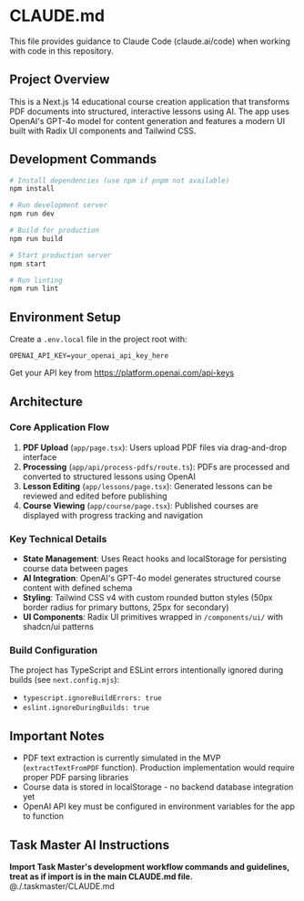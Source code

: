 # CLAUDE.md

This file provides guidance to Claude Code (claude.ai/code) when working with code in this repository.

## Project Overview

This is a Next.js 14 educational course creation application that transforms PDF documents into structured, interactive lessons using AI. The app uses OpenAI's GPT-4o model for content generation and features a modern UI built with Radix UI components and Tailwind CSS.

## Development Commands

```bash
# Install dependencies (use npm if pnpm not available)
npm install

# Run development server
npm run dev

# Build for production
npm run build

# Start production server
npm start

# Run linting
npm run lint
```

## Environment Setup

Create a `.env.local` file in the project root with:

```
OPENAI_API_KEY=your_openai_api_key_here
```

Get your API key from https://platform.openai.com/api-keys

## Architecture

### Core Application Flow
1. **PDF Upload** (`app/page.tsx`): Users upload PDF files via drag-and-drop interface
2. **Processing** (`app/api/process-pdfs/route.ts`): PDFs are processed and converted to structured lessons using OpenAI
3. **Lesson Editing** (`app/lessons/page.tsx`): Generated lessons can be reviewed and edited before publishing
4. **Course Viewing** (`app/course/page.tsx`): Published courses are displayed with progress tracking and navigation

### Key Technical Details

- **State Management**: Uses React hooks and localStorage for persisting course data between pages
- **AI Integration**: OpenAI's GPT-4o model generates structured course content with defined schema
- **Styling**: Tailwind CSS v4 with custom rounded button styles (50px border radius for primary buttons, 25px for secondary)
- **UI Components**: Radix UI primitives wrapped in `/components/ui/` with shadcn/ui patterns

### Build Configuration

The project has TypeScript and ESLint errors intentionally ignored during builds (see `next.config.mjs`):
- `typescript.ignoreBuildErrors: true`
- `eslint.ignoreDuringBuilds: true`

## Important Notes

- PDF text extraction is currently simulated in the MVP (`extractTextFromPDF` function). Production implementation would require proper PDF parsing libraries
- Course data is stored in localStorage - no backend database integration yet
- OpenAI API key must be configured in environment variables for the app to function

## Task Master AI Instructions
**Import Task Master's development workflow commands and guidelines, treat as if import is in the main CLAUDE.md file.**
@./.taskmaster/CLAUDE.md

